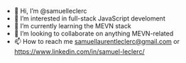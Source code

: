 - 👋 Hi, I’m @samuelleclerc
- 👀 I’m interested in full-stack JavaScript develoment
- 🌱 I’m currently learning the MEVN stack
- 💞️ I’m looking to collaborate on anything MEVN-related
- 📫 How to reach me samuellaurentleclerc@gmail.com or https://www.linkedin.com/in/samuel-leclerc/

<!---
samuelleclerc/samuelleclerc is a ✨ special ✨ repository because its `README.md` (this file) appears on your GitHub profile.
You can click the Preview link to take a look at your changes.
--->
